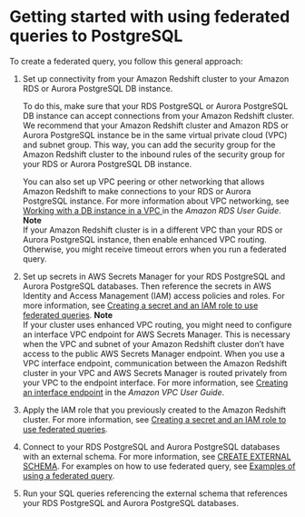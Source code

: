 # Getting started with using federated queries to PostgreSQL<a name="getting-started-federated"></a>

To create a federated query, you follow this general approach: 

1. Set up connectivity from your Amazon Redshift cluster to your Amazon RDS or Aurora PostgreSQL DB instance\. 

   To do this, make sure that your RDS PostgreSQL or Aurora PostgreSQL DB instance can accept connections from your Amazon Redshift cluster\. We recommend that your Amazon Redshift cluster and Amazon RDS or Aurora PostgreSQL instance be in the same virtual private cloud \(VPC\) and subnet group\. This way, you can add the security group for the Amazon Redshift cluster to the inbound rules of the security group for your RDS or Aurora PostgreSQL DB instance\. 

   You can also set up VPC peering or other networking that allows Amazon Redshift to make connections to your RDS or Aurora PostgreSQL instance\. For more information about VPC networking, see [Working with a DB instance in a VPC ](https://docs.aws.amazon.com/AmazonRDS/latest/UserGuide/USER_VPC.WorkingWithRDSInstanceinaVPC.html) in the *Amazon RDS User Guide*\.
**Note**  
If your Amazon Redshift cluster is in a different VPC than your RDS or Aurora PostgreSQL instance, then enable enhanced VPC routing\. Otherwise, you might receive timeout errors when you run a federated query\. 

1. Set up secrets in AWS Secrets Manager for your RDS PostgreSQL and Aurora PostgreSQL databases\. Then reference the secrets in AWS Identity and Access Management \(IAM\) access policies and roles\. For more information, see [Creating a secret and an IAM role to use federated queries](federated-create-secret-iam-role.md)\. 
**Note**  
If your cluster uses enhanced VPC routing, you might need to configure an interface VPC endpoint for AWS Secrets Manager\. This is necessary when the VPC and subnet of your Amazon Redshift cluster don’t have access to the public AWS Secrets Manager endpoint\. When you use a VPC interface endpoint, communication between the Amazon Redshift cluster in your VPC and AWS Secrets Manager is routed privately from your VPC to the endpoint interface\. For more information, see [Creating an interface endpoint](https://docs.aws.amazon.com/vpc/latest/userguide/vpce-interface.html#create-interface-endpoint) in the *Amazon VPC User Guide*\. 

1. Apply the IAM role that you previously created to the Amazon Redshift cluster\. For more information, see [Creating a secret and an IAM role to use federated queries](federated-create-secret-iam-role.md)\.

1. Connect to your RDS PostgreSQL and Aurora PostgreSQL databases with an external schema\. For more information, see [CREATE EXTERNAL SCHEMA](r_CREATE_EXTERNAL_SCHEMA.md)\. For examples on how to use federated query, see [Examples of using a federated query](federated_query_example.md)\.

1. Run your SQL queries referencing the external schema that references your RDS PostgreSQL and Aurora PostgreSQL databases\. 